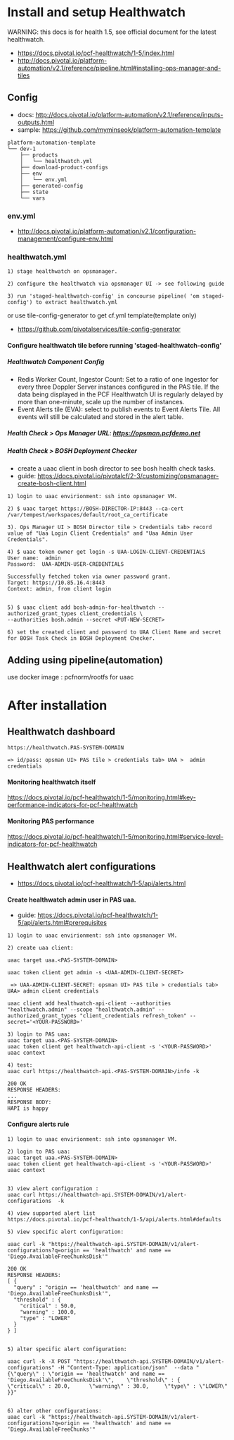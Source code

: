 
# Install and setup Healthwatch
WARNING: this docs is for health 1.5, see official document for the latest healthwatch.

- https://docs.pivotal.io/pcf-healthwatch/1-5/index.html
- http://docs.pivotal.io/platform-automation/v2.1/reference/pipeline.html#installing-ops-manager-and-tiles


## Config
- docs: http://docs.pivotal.io/platform-automation/v2.1/reference/inputs-outputs.html
- sample: https://github.com/myminseok/platform-automation-template
```
platform-automation-template
└── dev-1
    ├── products
    │   └── healthwatch.yml
    ├── download-product-configs
    ├── env
    │   └── env.yml             
    ├── generated-config
    ├── state
    └── vars

```
### env.yml
- http://docs.pivotal.io/platform-automation/v2.1/configuration-management/configure-env.html


###  healthwatch.yml

```
1) stage healthwatch on opsmanager.

2) configure the healthwatch via opsmanager UI -> see following guide

3) run 'staged-healthwatch-config' in concourse pipeline( 'om staged-config') to extract healthwatch.yml

```
or use tile-config-generator to get cf.yml template(template only)
- https://github.com/pivotalservices/tile-config-generator



#### Configure healthwatch tile before running 'staged-healthwatch-config'

#####  Healthwatch Component Config
- Redis Worker Count, Ingestor Count: Set to a ratio of one Ingestor for every three Doppler Server instances configured in the PAS tile. If the data being displayed in the PCF Healthwatch UI is regularly delayed by more than one-minute, scale up the number of instances.
- Event Alerts tile (EVA): select to publish events to Event Alerts Tile. All events will still be calculated and stored in the alert table.


##### Health Check > Ops Manager URL: https://opsman.pcfdemo.net

##### Health Check > BOSH Deployment Checker
- create a uaac client in bosh director to see bosh health check tasks.
- guide: https://docs.pivotal.io/pivotalcf/2-3/customizing/opsmanager-create-bosh-client.html

```
1) login to uaac envirionment: ssh into opsmanager VM.

2) $ uaac target https://BOSH-DIRECTOR-IP:8443 --ca-cert /var/tempest/workspaces/default/root_ca_certificate

3). Ops Manager UI > BOSH Director tile > Credentials tab> record value of "Uaa Login Client Credentials" and "Uaa Admin User Credentials".

4) $ uaac token owner get login -s UAA-LOGIN-CLIENT-CREDENTIALS
User name:  admin
Password:  UAA-ADMIN-USER-CREDENTIALS

Successfully fetched token via owner password grant.
Target: https://10.85.16.4:8443
Context: admin, from client login


5) $ uaac client add bosh-admin-for-healthwatch --authorized_grant_types client_credentials \
--authorities bosh.admin --secret <PUT-NEW-SECRET>

6) set the created client and password to UAA Client Name and secret for BOSH Task Check in BOSH Deployment Checker.
```


## Adding using pipeline(automation)
use docker image : pcfnorm/rootfs for uaac


# After installation

## Healthwatch dashboard

```
https://healthwatch.PAS-SYSTEM-DOMAIN

=> id/pass: opsman UI> PAS tile > credentials tab> UAA >  admin credentials

```

#### Monitoring healthwatch itself
https://docs.pivotal.io/pcf-healthwatch/1-5/monitoring.html#key-performance-indicators-for-pcf-healthwatch

#### Monitoring PAS performance 
https://docs.pivotal.io/pcf-healthwatch/1-5/monitoring.html#service-level-indicators-for-pcf-healthwatch



## Healthwatch alert configurations
- https://docs.pivotal.io/pcf-healthwatch/1-5/api/alerts.html

#### Create healthwatch admin user in PAS uaa.
- guide: https://docs.pivotal.io/pcf-healthwatch/1-5/api/alerts.html#prerequisites

```
1) login to uaac envirionment: ssh into opsmanager VM.

2) create uaa client:

uaac target uaa.<PAS-SYSTEM-DOMAIN>

uaac token client get admin -s <UAA-ADMIN-CLIENT-SECRET> 

 => UAA-ADMIN-CLIENT-SECRET: opsman UI> PAS tile > credentials tab> UAA> admin client credentials

uaac client add healthwatch-api-client --authorities "healthwatch.admin" --scope "healthwatch.admin" --authorized_grant_types "client_credentials refresh_token" --secret='<YOUR-PASSWORD>'

3) login to PAS uaa:
uaac target uaa.<PAS-SYSTEM-DOMAIN>
uaac token client get healthwatch-api-client -s '<YOUR-PASSWORD>'
uaac context

4) test:
uaac curl https://healthwatch-api.<PAS-SYSTEM-DOMAIN>/info -k

200 OK
RESPONSE HEADERS:
...
RESPONSE BODY:
HAPI is happy
```

#### Configure alerts rule

```
1) login to uaac envirionment: ssh into opsmanager VM.

2) login to PAS uaa:
uaac target uaa.<PAS-SYSTEM-DOMAIN>
uaac token client get healthwatch-api-client -s '<YOUR-PASSWORD>'
uaac context


3) view alert configuration :
uaac curl https://healthwatch-api.SYSTEM-DOMAIN/v1/alert-configurations  -k 

4) view supported alert list
https://docs.pivotal.io/pcf-healthwatch/1-5/api/alerts.html#defaults

5) view specific alert configuration:

uaac curl -k "https://healthwatch-api.SYSTEM-DOMAIN/v1/alert-configurations?q=origin == 'healthwatch' and name == 'Diego.AvailableFreeChunksDisk'"

200 OK
RESPONSE HEADERS:
[ {
  "query" : "origin == 'healthwatch' and name == 'Diego.AvailableFreeChunksDisk'",
  "threshold" : {
    "critical" : 50.0,
    "warning" : 100.0,
    "type" : "LOWER"
  }
} ]


5) alter specific alert configuration:

uaac curl -k -X POST "https://healthwatch-api.SYSTEM-DOMAIN/v1/alert-configurations" -H "Content-Type: application/json"  --data "{\"query\" : \"origin == 'healthwatch' and name == 'Diego.AvailableFreeChunksDisk'\",    \"threshold\" : {      \"critical\" : 20.0,      \"warning\" : 30.0,     \"type\" : \"LOWER\"  }}"


6) alter other configurations: 
uaac curl -k "https://healthwatch-api.SYSTEM-DOMAIN/v1/alert-configurations?q=origin == 'healthwatch' and name == ‘Diego.AvailableFreeChunks'"

```

